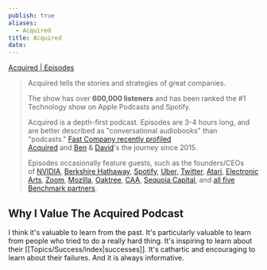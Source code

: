 ```yaml
---
publish: true
aliases:
  - Acquired
title: Acquired
date:
---
```

[Acquired | Episodes](https://www.acquired.fm/episodes) 

> Acquired tells the stories and strategies of great companies.
> 
> The show has over **600,000 listeners** and has been ranked the #1 Technology show on Apple Podcasts and Spotify.
> 
> Acquired is a depth-first podcast. Episodes are 3-4 hours long, and are better described as "conversational audiobooks" than "podcasts." [Fast Company recently profiled Acquired](https://www.fastcompany.com/90927453/acquired-number-1-tech-podcast-sensation) and [Ben](http://linkedin.com/in/benjamingilbert) & [David](https://www.linkedin.com/in/davidjamesrosenthal)'s the journey since 2015.
> 
> [‍](https://www.acquired.fm/episodes/sequoia-capital-part-ii-with-doug-leone)Episodes occasionally feature guests, such as the founders/CEOs of [NVIDIA](https://www.acquired.fm/episodes/jensen-huang), [Berkshire Hathaway](https://www.acquired.fm/episodes/charlie-munger), [Spotify](https://www.acquired.fm/episodes/spotify-ceo-daniel-ek), [Uber,](https://www.acquired.fm/episodes/uber-ceo-dara-khosrowshahi) [Twitter](https://www.acquired.fm/episodes/twitter-with-dick-costolo), [Atari](https://www.acquired.fm/episodes/atari-with-nolan-bushnell), [Electronic Arts](https://www.acquired.fm/episodes/the-electronic-arts-ipo-with-trip-hawkins), [Zoom](https://www.acquired.fm/episodes/capital-efficient-growth-with-zoom-ceo-eric-yuan-veeva-ceo-peter-gassner), [Mozilla](https://www.acquired.fm/episodes/the-browser-with-brendan-eich-chief-architect-of-netscape-mozilla-and-ceo-of-brave), [Oaktree](https://www.acquired.fm/episodes/howard-marks-andrew-marks-something-of-value), [CAA](https://www.acquired.fm/episodes/caa-with-michael-ovitz), [Sequoia Capital](https://www.acquired.fm/episodes/sequoia-capital-part-ii-with-doug-leone), and [all five Benchmark partners](https://www.acquired.fm/episodes/benchmark-part-ii-the-dinner).

## Why I Value The Acquired Podcast
I think it's valuable to learn from the past. It's particularly valuable to learn from people who tried to do a really hard thing. It's inspiring to learn about their [[Topics/Success/index|successes]]. It's cathartic and encouraging to learn about their failures. And it is always informative. 